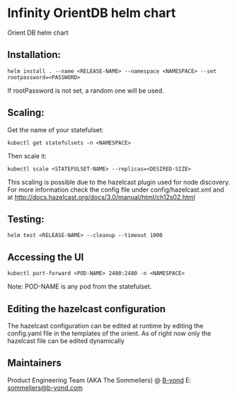 # Infinity OrientDB helm chart

Orient DB helm chart

## Installation:

`helm install . --name <RELEASE-NAME> --namespace <NAMESPACE> --set rootpassword=<PASSWORD>`

If rootPassword is not set, a random one will be used.

## Scaling:

Get the name of your statefulset:

`kubectl get statefulsets -n <NAMESPACE>`

Then scale it:

`kubectl scale <STATEFULSET-NAME> --replicas=<DESIRED-SIZE>`

This scaling is possible due to the hazelcast plugin used for node discovery. For more information check the config file under config/hazelcast.xml and at http://docs.hazelcast.org/docs/3.0/manual/html/ch12s02.html

## Testing:

`helm test <RELEASE-NAME> --cleanup --timeout 1000`

## Accessing the UI

`kubectl port-forward <POD-NAME> 2480:2480 -n <NAMESPACE>`

Note: POD-NAME is any pod from the statefulset.

## Editing the hazelcast configuration

The hazelcast configuration can be edited at runtime by editing the config.yaml file in the templates of the orient. As of right now only the hazelcast file can be edited dynamically

## Maintainers

Product Engineering Team (AKA The Sommeliers) @ [B-yond](https://www.b-yond.com)
E: <sommeliers@b-yond.com>